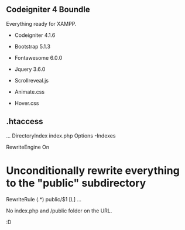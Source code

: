 ## Codeigniter 4 Boundle

Everything ready for XAMPP.

* Codeigniter 4.1.6
* Bootstrap 5.1.3
* Fontawesome 6.0.0
* Jquery 3.6.0

* Scrollreveal.js
* Animate.css
* Hover.css



## .htaccess
...
DirectoryIndex index.php
Options -Indexes

RewriteEngine On

# Unconditionally rewrite everything to the "public" subdirectory
RewriteRule (.*) public/$1 [L]
...

No index.php and /public folder on the URL.


:D
